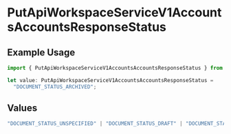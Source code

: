 # PutApiWorkspaceServiceV1AccountsAccountsResponseStatus

## Example Usage

```typescript
import { PutApiWorkspaceServiceV1AccountsAccountsResponseStatus } from "oppulence-backend-sdk/models/operations";

let value: PutApiWorkspaceServiceV1AccountsAccountsResponseStatus =
  "DOCUMENT_STATUS_ARCHIVED";
```

## Values

```typescript
"DOCUMENT_STATUS_UNSPECIFIED" | "DOCUMENT_STATUS_DRAFT" | "DOCUMENT_STATUS_IN_REVIEW" | "DOCUMENT_STATUS_APPROVED" | "DOCUMENT_STATUS_REJECTED" | "DOCUMENT_STATUS_EXPIRED" | "DOCUMENT_STATUS_ARCHIVED"
```